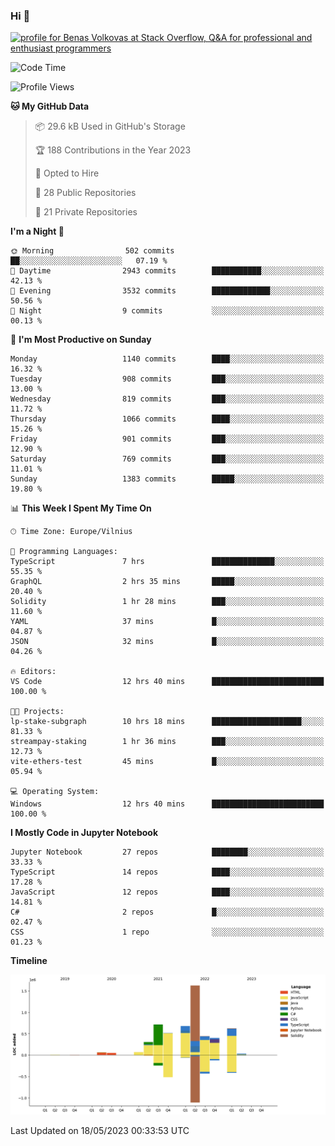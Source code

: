 ### Hi 👋
<a href="https://stackoverflow.com/users/14954249/benas-volkovas"><img src="https://stackoverflow.com/users/flair/14954249.png?theme=dark" width="208" height="58" alt="profile for Benas Volkovas at Stack Overflow, Q&amp;A for professional and enthusiast programmers" title="profile for Benas Volkovas at Stack Overflow, Q&amp;A for professional and enthusiast programmers"></a>

<!--START_SECTION:waka-->
![Code Time](http://img.shields.io/badge/Code%20Time-1%2C456%20hrs%203%20mins-blue)

![Profile Views](http://img.shields.io/badge/Profile%20Views-0-blue)

**🐱 My GitHub Data** 

> 📦 29.6 kB Used in GitHub's Storage 
 > 
> 🏆 188 Contributions in the Year 2023
 > 
> 💼 Opted to Hire
 > 
> 📜 28 Public Repositories 
 > 
> 🔑 21 Private Repositories 
 > 
**I'm a Night 🦉** 

```text
🌞 Morning                502 commits         ██░░░░░░░░░░░░░░░░░░░░░░░   07.19 % 
🌆 Daytime                2943 commits        ███████████░░░░░░░░░░░░░░   42.13 % 
🌃 Evening                3532 commits        █████████████░░░░░░░░░░░░   50.56 % 
🌙 Night                  9 commits           ░░░░░░░░░░░░░░░░░░░░░░░░░   00.13 % 
```
📅 **I'm Most Productive on Sunday** 

```text
Monday                   1140 commits        ████░░░░░░░░░░░░░░░░░░░░░   16.32 % 
Tuesday                  908 commits         ███░░░░░░░░░░░░░░░░░░░░░░   13.00 % 
Wednesday                819 commits         ███░░░░░░░░░░░░░░░░░░░░░░   11.72 % 
Thursday                 1066 commits        ████░░░░░░░░░░░░░░░░░░░░░   15.26 % 
Friday                   901 commits         ███░░░░░░░░░░░░░░░░░░░░░░   12.90 % 
Saturday                 769 commits         ███░░░░░░░░░░░░░░░░░░░░░░   11.01 % 
Sunday                   1383 commits        █████░░░░░░░░░░░░░░░░░░░░   19.80 % 
```


📊 **This Week I Spent My Time On** 

```text
🕑︎ Time Zone: Europe/Vilnius

💬 Programming Languages: 
TypeScript               7 hrs               ██████████████░░░░░░░░░░░   55.35 % 
GraphQL                  2 hrs 35 mins       █████░░░░░░░░░░░░░░░░░░░░   20.40 % 
Solidity                 1 hr 28 mins        ███░░░░░░░░░░░░░░░░░░░░░░   11.60 % 
YAML                     37 mins             █░░░░░░░░░░░░░░░░░░░░░░░░   04.87 % 
JSON                     32 mins             █░░░░░░░░░░░░░░░░░░░░░░░░   04.26 % 

🔥 Editors: 
VS Code                  12 hrs 40 mins      █████████████████████████   100.00 % 

🐱‍💻 Projects: 
lp-stake-subgraph        10 hrs 18 mins      ████████████████████░░░░░   81.33 % 
streampay-staking        1 hr 36 mins        ███░░░░░░░░░░░░░░░░░░░░░░   12.73 % 
vite-ethers-test         45 mins             █░░░░░░░░░░░░░░░░░░░░░░░░   05.94 % 

💻 Operating System: 
Windows                  12 hrs 40 mins      █████████████████████████   100.00 % 
```

**I Mostly Code in Jupyter Notebook** 

```text
Jupyter Notebook         27 repos            ████████░░░░░░░░░░░░░░░░░   33.33 % 
TypeScript               14 repos            ████░░░░░░░░░░░░░░░░░░░░░   17.28 % 
JavaScript               12 repos            ████░░░░░░░░░░░░░░░░░░░░░   14.81 % 
C#                       2 repos             █░░░░░░░░░░░░░░░░░░░░░░░░   02.47 % 
CSS                      1 repo              ░░░░░░░░░░░░░░░░░░░░░░░░░   01.23 % 
```



**Timeline**

![Lines of Code chart](https://raw.githubusercontent.com/BenasVolkovas/BenasVolkovas/main/assets/bar_graph.png)


 Last Updated on 18/05/2023 00:33:53 UTC
<!--END_SECTION:waka-->
